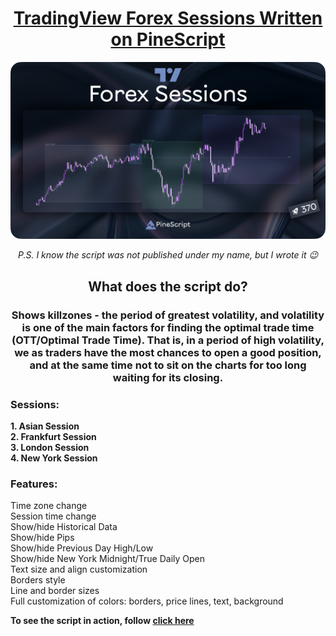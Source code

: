 <h1 align="center">
    <a href="https://www.tradingview.com/script/VQ724v3H-Forex-Sessions-by-Cryptofor/">
    TradingView Forex Sessions Written on PineScript
    </a>
</h1>

<img src="resources\Forex_sessions_cover.png">

<p align="center">
  <i align="center">P.S. I know the script was not published under my name, but I wrote it 😉</i>
</p>

<h2 align="center">
    What does the script do?
</h2>

<h3 align="center">
Shows killzones - the period of greatest volatility, and volatility is one of the main factors for finding the optimal trade time (OTT/Optimal Trade Time). That is, in a period of high volatility, we as traders have the most chances to open a good position, and at the same time not to sit on the charts for too long waiting for its closing.
</h3> 

<h3>Sessions:</h3>

**1. Asian Session**<br>
**2. Frankfurt Session**<br>
**3. London Session**<br>
**4. New York Session**



<h3>Features:</h3>
Time zone change<br>
Session time change<br>
Show/hide Historical Data<br>
Show/hide Pips<br>
Show/hide Previous Day High/Low<br>
Show/hide New York Midnight/True Daily Open<br>
Text size and align customization<br>
Borders style<br>
Line and border sizes<br>
Full customization of colors: borders, price lines, text, background

**To see the script in action, follow <a href="https://www.tradingview.com/script/VQ724v3H-Forex-Sessions-by-Cryptofor/">click here</a>**
